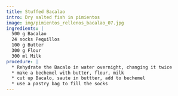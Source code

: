 ```yaml
---
title: Stuffed Bacalao
intro: Dry salted fish in pimientos
image: img/pimientos_rellenos_bacalao_07.jpg
ingredients: |
  500 g Bacalao
  24 socks Pequillos
  100 g Butter
  300 g Flour
  300 ml Milk
procedure: |
  * Rehydrate the Bacalo in water overnight, changing it twice
  * make a bechemel with butter, flour, milk
  * cut up Bacalo, saute in buttter, add to bechemel
  * use a pastry bag to fill the socks
---
```

